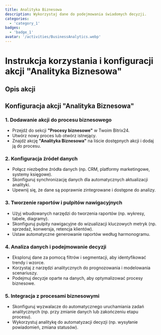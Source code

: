 ```yaml
---
title: Analityka Biznesowa
description: Wykorzystaj dane do podejmowania świadomych decyzji.
categories: 
  - 'category_1'
badges: 
  - 'badge_1'
avatar: '/activities/BusinessAnalytics.webp'
---
```

# Instrukcja korzystania i konfiguracji akcji "Analityka Biznesowa"

## Opis akcji

## **Konfiguracja akcji "Analityka Biznesowa"**

### 1. Dodawanie akcji do procesu biznesowego
- Przejdź do sekcji **"Procesy biznesowe"** w Twoim Bitrix24.
- Utwórz nowy proces lub otwórz istnejący.
- Znajdź akcję **"Analityka Biznesowa"** na liście dostępnych akcji i dodaj ją do procesu.

### 2. Konfiguracja źródeł danych
- Połącz niezbędne źródła danych (np. CRM, platformy marketingowe, systemy księgowe).
- Skonfiguruj synchronizację danych dla automatycznych aktualizacji analityki.
- Upewnij się, że dane są poprawnie zintegrowane i dostępne do analizy.

### 3. Tworzenie raportów i pulpitów nawigacyjnych
- Użyj wbudowanych narzędzi do tworzenia raportów (np. wykresy, tabele, diagramy).
- Skonfiguruj pulpity nawigacyjne do wizualizacji kluczowych metryk (np. sprzedaż, konwersja, retencja klientów).
- Ustaw automatyczne generowanie raportów według harmonogramu.

### 4. Analiza danych i podejmowanie decyzji
- Eksploruj dane za pomocą filtrów i segmentacji, aby identyfikować trendy i wzorce.
- Korzystaj z narzędzi analitycznych do prognozowania i modelowania scenariuszy.
- Podejmuj decyzje oparte na danych, aby optymalizować procesy biznesowe.

### 5. Integracja z procesami biznesowymi
- Skonfiguruj wyzwalacze do automatycznego uruchamiania zadań analitycznych (np. przy zmianie danych lub zakończeniu etapu procesu).
- Wykorzystuj analitykę do automatyzacji decyzji (np. wysyłanie powiadomień, zmiana statusów).